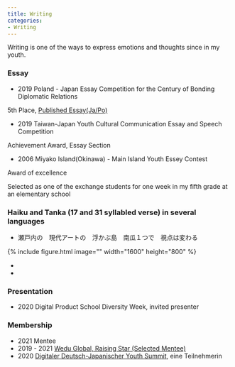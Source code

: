 ```yaml
---
title: Writing
categories:
- Writing
---
```


Writing is one of the ways to express emotions and thoughts since in my youth.

<!-- more -->
### Essay
* 2019 Poland - Japan Essay Competition for the Century of Bonding Diplomatic Relations 

5th Place, [Published Essay(Ja/Po)](https://jpya.or.jp/ja/essaybook100yearanniversary/?fbclid=IwAR0SzSx6VSCblIBN87oWfzb3dBsDzXmn62247LG3Td8FlcD9IZtXoyF9ZrU)
<br>
* 2019 Taiwan-Japan Youth Cultural Communication Essay and Speech Competition

Achievement Award, Essay Section
<br>
* 2006 Miyako Island(Okinawa) - Main Island Youth Essey Contest

Award of excellence

Selected as one of the exchange students for one week in my fifth grade at an elementary school

### Haiku and Tanka (17 and 31 syllabled verse) in several languages
* 瀬戸内の　現代アートの　浮かぶ島　南瓜１つで　視点は変わる

{% include figure.html image=""  width="1600" height="800"  %}

* 

*

### Presentation
* 2020 Digital Product School Diversity Week, invited presenter

### Membership 
* 2021 Mentee
* 2019 - 2021 [Wedu Global, Raising Star (Selected Mentee)](https://www.weduglobal.org/rising-star/)
* 2020 [Digitaler Deutsch-Japanischer Youth Summit](https://djjg.org/digitaler-deutsch-japanischer-youth-summit/), eine Teilnehmerin
